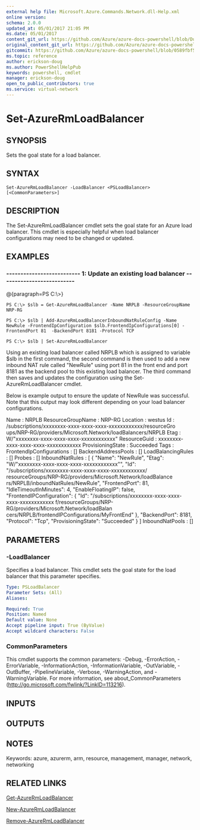 ```yaml
---
external help file: Microsoft.Azure.Commands.Network.dll-Help.xml
online version:
schema: 2.0.0
updated_at: 05/01/2017 21:05 PM
ms.date: 05/01/2017
content_git_url: https://github.com/Azure/azure-docs-powershell/blob/DuncanmaMSFT-patch-1/azureps-cmdlets-docs/ResourceManager/AzureRM.Network/v2.2.0/Set-AzureRmLoadBalancer.md
original_content_git_url: https://github.com/Azure/azure-docs-powershell/blob/DuncanmaMSFT-patch-1/azureps-cmdlets-docs/ResourceManager/AzureRM.Network/v2.2.0/Set-AzureRmLoadBalancer.md
gitcommit: https://github.com/Azure/azure-docs-powershell/blob/0589fbf53d27e39e0cf445261d29c64fb0859d62
ms.topic: reference
author: erickson-doug
ms.author: PowerShellHelpPub
keywords: powershell, cmdlet
manager: erickson-doug
open_to_public_contributors: true
ms.service: virtual-network
---
```


# Set-AzureRmLoadBalancer

## SYNOPSIS
Sets the goal state for a load balancer.

## SYNTAX

```
Set-AzureRmLoadBalancer -LoadBalancer <PSLoadBalancer> [<CommonParameters>]
```

## DESCRIPTION
The Set-AzureRmLoadBalancer cmdlet sets the goal state for an Azure load balancer.
This cmdlet is especially helpful when load balancer configurations may need to be changed or updated.

## EXAMPLES

### --------------------------  1: Update an existing load balancer  --------------------------
@{paragraph=PS C:\\\>}



```
PS C:\> $slb = Get-AzureRmLoadBalancer -Name NRPLB -ResourceGroupName NRP-RG

PS C:\> $slb | Add-AzureRmLoadBalancerInboundNatRuleConfig -Name NewRule -FrontendIpConfiguration $slb.FrontendIpConfigurations[0] -FrontendPort 81  -BackendPort 8181 -Protocol TCP

PS C:\> $slb | Set-AzureRmLoadBalancer
```

Using an existing load balancer called NRPLB which is assigned to variable $slb in the first command, the second command is then used to add a new inbound NAT rule called "NewRule" using port 81 in the front end and port 8181 as the backend pool to this existing load balancer.
The third command then saves and updates the configuration using the Set-AzureRmLoadBalancer cmdlet.

Below is example output to ensure the update of NewRule was successful.
Note that this output may look different depending on your load balancer configurations.

Name                     : NRPLB
ResourceGroupName        : NRP-RG
Location                 : westus
Id                       : /subscriptions/xxxxxxxx-xxxx-xxxx-xxxx-xxxxxxxxxxxx/resourceGro
                           ups/NRP-RG/providers/Microsoft.Network/loadBalancers/NRPLB
Etag                     : W/"xxxxxxxx-xxxx-xxxx-xxxx-xxxxxxxxxxxx"
ResourceGuid             : xxxxxxxx-xxxx-xxxx-xxxx-xxxxxxxxxxxx
ProvisioningState        : Succeeded
Tags                     :
FrontendIpConfigurations : \[\]
BackendAddressPools      : \[\]
LoadBalancingRules       : \[\]
Probes                   : \[\]
InboundNatRules          : \[
                             {
                               "Name": "NewRule",
                               "Etag": "W/\"xxxxxxxx-xxxx-xxxx-xxxx-xxxxxxxxxxxx\"",
                               "Id": "/subscriptions/xxxxxxxx-xxxx-xxxx-xxxx-xxxxxxxxxxxx/
                           resourceGroups/NRP-RG/providers/Microsoft.Network/loadBalance
                           rs/NRPLB/inboundNatRules/NewRule",
                               "FrontendPort": 81,
                               "IdleTimeoutInMinutes": 4,
                               "EnableFloatingIP": false,
                               "FrontendIPConfiguration": {
                                 "Id": "/subscriptions/xxxxxxxx-xxxx-xxxx-xxxx-xxxxxxxxxxxx
                           f/resourceGroups/NRP-RG/providers/Microsoft.Network/loadBalan
                           cers/NRPLB/frontendIPConfigurations/MyFrontEnd"
                               },
                               "BackendPort": 8181,
                               "Protocol": "Tcp",
                               "ProvisioningState": "Succeeded"
                             }
                           \]
InboundNatPools          : \[\]

## PARAMETERS

### -LoadBalancer
Specifies a load balancer.
This cmdlet sets the goal state for the load balancer that this parameter specifies.

```yaml
Type: PSLoadBalancer
Parameter Sets: (All)
Aliases: 

Required: True
Position: Named
Default value: None
Accept pipeline input: True (ByValue)
Accept wildcard characters: False
```

### CommonParameters
This cmdlet supports the common parameters: -Debug, -ErrorAction, -ErrorVariable, -InformationAction, -InformationVariable, -OutVariable, -OutBuffer, -PipelineVariable, -Verbose, -WarningAction, and -WarningVariable. For more information, see about_CommonParameters (http://go.microsoft.com/fwlink/?LinkID=113216).

## INPUTS

## OUTPUTS

## NOTES
Keywords: azure, azurerm, arm, resource, management, manager, network, networking

## RELATED LINKS

[Get-AzureRmLoadBalancer]()

[New-AzureRmLoadBalancer]()

[Remove-AzureRmLoadBalancer]()

